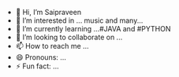 - 👋 Hi, I’m Saipraveen
- 👀 I’m interested in ... music and many...
- 🌱 I’m currently learning ...#JAVA and #PYTHON
- 💞️ I’m looking to collaborate on ...
- 📫 How to reach me ...
- 😄 Pronouns: ...
- ⚡ Fun fact: ...

<!---
saipraveen18112004/saipraveen18112004 is a ✨ special ✨ repository because its `README.md` (this file) appears on your GitHub profile.
You can click the Preview link to take a look at your changes.
--->
